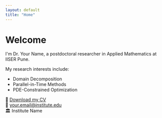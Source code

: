 ```yaml
---
layout: default
title: "Home"
---
```


# Welcome

I'm Dr. Your Name, a postdoctoral researcher in Applied Mathematics at IISER Pune.

My research interests include:

- Domain Decomposition
- Parallel-in-Time Methods
- PDE-Constrained Optimization

📄 [Download my CV](/assets/cv.pdf)  
📧 your.email@institute.edu  
🏛 Institute Name
